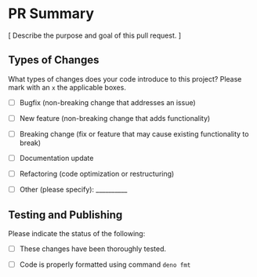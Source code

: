 # PR Summary

[ Describe the purpose and goal of this pull request. ]

## Types of Changes

What types of changes does your code introduce to this project? Please mark with
an `x` the applicable boxes.

- [ ] Bugfix (non-breaking change that addresses an issue)

- [ ] New feature (non-breaking change that adds functionality)

- [ ] Breaking change (fix or feature that may cause existing functionality to
      break)

- [ ] Documentation update

- [ ] Refactoring (code optimization or restructuring)

- [ ] Other (please specify): __________

## Testing and Publishing

Please indicate the status of the following:

- [ ] These changes have been thoroughly tested.

- [ ] Code is properly formatted using command `deno fmt`
